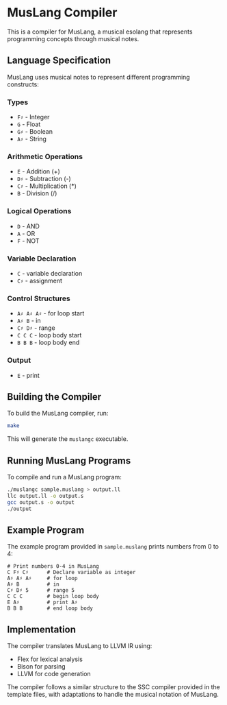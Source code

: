 # MusLang Compiler

This is a compiler for MusLang, a musical esolang that represents programming concepts through musical notes.

## Language Specification

MusLang uses musical notes to represent different programming constructs:

### Types
- `F♯` - Integer
- `G` - Float
- `G♯` - Boolean
- `A♯` - String

### Arithmetic Operations
- `E` - Addition (+)
- `D♯` - Subtraction (-)
- `C♯` - Multiplication (*)
- `B` - Division (/)

### Logical Operations
- `D` - AND
- `A` - OR
- `F` - NOT

### Variable Declaration
- `C` - variable declaration 
- `C♯` - assignment

### Control Structures
- `A♯ A♯ A♯` - for loop start
- `A♯ B` - in
- `C♯ D♯` - range
- `C C C` - loop body start
- `B B B` - loop body end

### Output
- `E` - print

## Building the Compiler

To build the MusLang compiler, run:

```bash
make
```

This will generate the `muslangc` executable.

## Running MusLang Programs

To compile and run a MusLang program:

```bash
./muslangc sample.muslang > output.ll
llc output.ll -o output.s
gcc output.s -o output
./output
```

## Example Program

The example program provided in `sample.muslang` prints numbers from 0 to 4:

```
# Print numbers 0-4 in MusLang
C F♯ C♯      # Declare variable as integer
A♯ A♯ A♯     # for loop
A♯ B         # in
C♯ D♯ 5      # range 5
C C C        # begin loop body
E A♯         # print A♯
B B B        # end loop body
```

## Implementation

The compiler translates MusLang to LLVM IR using:
- Flex for lexical analysis
- Bison for parsing
- LLVM for code generation

The compiler follows a similar structure to the SSC compiler provided in the template files, with adaptations to handle the musical notation of MusLang.